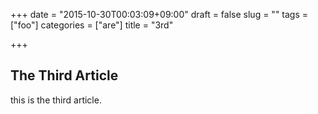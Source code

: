 +++
date = "2015-10-30T00:03:09+09:00"
draft = false
slug = ""
tags = ["foo"]
categories = ["are"]
title = "3rd"

+++

## The Third Article
this is the third article.

